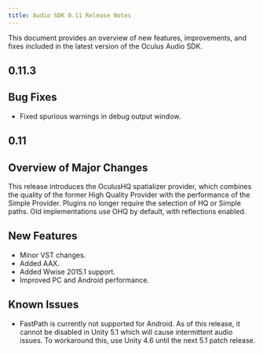 ```yaml
---
title: Audio SDK 0.11 Release Notes
---
```

This document provides an overview of new features, improvements, and fixes included in the latest version of the Oculus Audio SDK.

## 0.11.3

## Bug Fixes

* Fixed spurious warnings in debug output window.
## 0.11

## Overview of Major Changes

This release introduces the OculusHQ spatializer provider, which combines the quality of the former High Quality Provider with the performance of the Simple Provider. Plugins no longer require the selection of HQ or Simple paths. Old implementations use OHQ by default, with reflections enabled. 

## New Features

* Minor VST changes.
* Added AAX.
* Added Wwise 2015.1 support.
* Improved PC and Android performance.
## Known Issues

* FastPath is currently not supported for Android. As of this release, it cannot be disabled in Unity 5.1 which will cause intermittent audio issues. To workaround this, use Unity 4.6 until the next 5.1 patch release. 

